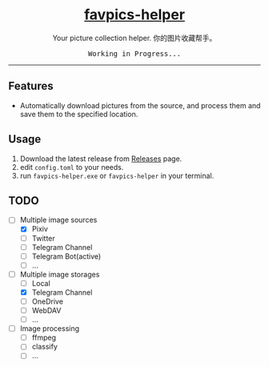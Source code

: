 <h1 align="center">
<a href="https://github.com/krau/favpics-helper">favpics-helper</a>
</h1>
<p align="center">
Your picture collection helper. 你的图片收藏帮手。
</p>

<pre align="center">
Working in Progress...
</pre>

---

## Features

- Automatically download pictures from the source, and process them and save them to the specified location.

## Usage

1. Download the latest release from [Releases](github.com/krau/favpics-helper/releases) page.
2. edit `config.toml` to your needs.
3. run `favpics-helper.exe` or `favpics-helper` in your terminal.

## TODO

- [ ] Multiple image sources
  - [x] Pixiv
  - [ ] Twitter
  - [ ] Telegram Channel
  - [ ] Telegram Bot(active)
  - [ ] ...
- [ ] Multiple image storages
  - [ ] Local
  - [x] Telegram Channel
  - [ ] OneDrive
  - [ ] WebDAV
  - [ ] ...
- [ ] Image processing
  - [ ] ffmpeg
  - [ ] classify
  - [ ] ...
